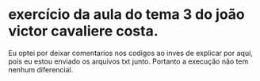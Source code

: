 # exercício da aula do tema 3 do joão victor cavaliere costa.
Eu optei por deixar comentarios nos codigos ao inves de explicar por aqui, pois eu estou enviado os arquivos txt junto.
Portanto a execução não tem nenhum diferencial.
